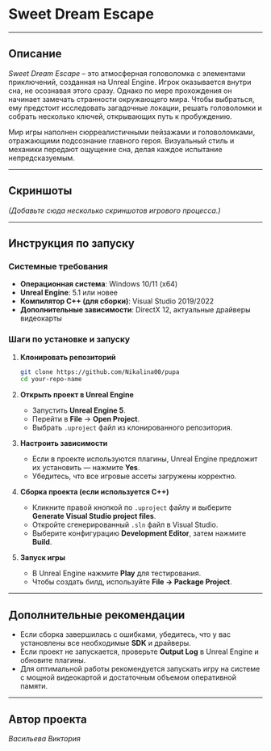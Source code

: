 # **Sweet Dream Escape**

---

## **Описание**

*Sweet Dream Escape* – это атмосферная головоломка с элементами приключений, созданная на Unreal Engine. Игрок оказывается внутри сна, не осознавая этого сразу. Однако по мере прохождения он начинает замечать странности окружающего мира. Чтобы выбраться, ему предстоит исследовать загадочные локации, решать головоломки и собрать несколько ключей, открывающих путь к пробуждению.

Мир игры наполнен сюрреалистичными пейзажами и головоломками, отражающими подсознание главного героя. Визуальный стиль и механики передают ощущение сна, делая каждое испытание непредсказуемым.

---

## **Скриншоты**

*(Добавьте сюда несколько скриншотов игрового процесса.)*

---

## **Инструкция по запуску**

### **Системные требования**

- **Операционная система**: Windows 10/11 (x64)
- **Unreal Engine**: 5.1 или новее
- **Компилятор C++ (для сборки)**: Visual Studio 2019/2022
- **Дополнительные зависимости**: DirectX 12, актуальные драйверы видеокарты

### **Шаги по установке и запуску**

1. **Клонировать репозиторий**

   ```sh
   git clone https://github.com/Nikalina00/pupa
   cd your-repo-name
   ```

2. **Открыть проект в Unreal Engine**

   - Запустить **Unreal Engine 5**.
   - Перейти в **File** → **Open Project**.
   - Выбрать `.uproject` файл из клонированного репозитория.

3. **Настроить зависимости**

   - Если в проекте используются плагины, Unreal Engine предложит их установить — нажмите **Yes**.
   - Убедитесь, что все игровые ассеты загружены корректно.

4. **Сборка проекта (если используется C++)**

   - Кликните правой кнопкой по `.uproject` файлу и выберите **Generate Visual Studio project files**.
   - Откройте сгенерированный `.sln` файл в Visual Studio.
   - Выберите конфигурацию **Development Editor**, затем нажмите **Build**.

5. **Запуск игры**

   - В Unreal Engine нажмите **Play** для тестирования.
   - Чтобы создать билд, используйте **File → Package Project**.

---

## **Дополнительные рекомендации**

- Если сборка завершилась с ошибками, убедитесь, что у вас установлены все необходимые **SDK** и драйверы.
- Если проект не запускается, проверьте **Output Log** в Unreal Engine и обновите плагины.
- Для оптимальной работы рекомендуется запускать игру на системе с мощной видеокартой и достаточным объемом оперативной памяти.

---

## **Автор проекта**

*Васильева Виктория*
